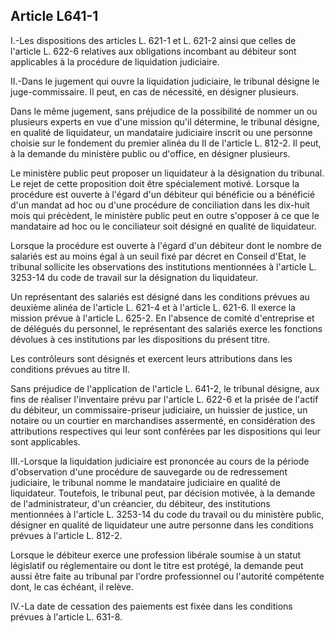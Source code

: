 Article L641-1
----
I.-Les dispositions des articles L. 621-1 et L. 621-2 ainsi que celles de
l'article L. 622-6 relatives aux obligations incombant au débiteur sont
applicables à la procédure de liquidation judiciaire.

II.-Dans le jugement qui ouvre la liquidation judiciaire, le tribunal désigne le
juge-commissaire. Il peut, en cas de nécessité, en désigner plusieurs.

Dans le même jugement, sans préjudice de la possibilité de nommer un ou
plusieurs experts en vue d'une mission qu'il détermine, le tribunal désigne, en
qualité de liquidateur, un mandataire judiciaire inscrit ou une personne choisie
sur le fondement du premier alinéa du II de l'article L. 812-2. Il peut, à la
demande du ministère public ou d'office, en désigner plusieurs.

Le ministère public peut proposer un liquidateur à la désignation du tribunal.
Le rejet de cette proposition doit être spécialement motivé. Lorsque la
procédure est ouverte à l'égard d'un débiteur qui bénéficie ou a bénéficié d'un
mandat ad hoc ou d'une procédure de conciliation dans les dix-huit mois qui
précèdent, le ministère public peut en outre s'opposer à ce que le mandataire ad
hoc ou le conciliateur soit désigné en qualité de liquidateur.

Lorsque la procédure est ouverte à l'égard d'un débiteur dont le nombre de
salariés est au moins égal à un seuil fixé par décret en Conseil d'Etat, le
tribunal sollicite les observations des institutions mentionnées à l'article L.
3253-14 du code de travail sur la désignation du liquidateur.

Un représentant des salariés est désigné dans les conditions prévues au deuxième
alinéa de l'article L. 621-4 et à l'article L. 621-6. Il exerce la mission
prévue à l'article L. 625-2. En l'absence de comité d'entreprise et de délégués
du personnel, le représentant des salariés exerce les fonctions dévolues à ces
institutions par les dispositions du présent titre.

Les contrôleurs sont désignés et exercent leurs attributions dans les conditions
prévues au titre II.

Sans préjudice de l'application de l'article L. 641-2, le tribunal désigne, aux
fins de réaliser l'inventaire prévu par l'article L. 622-6 et la prisée de
l'actif du débiteur, un commissaire-priseur judiciaire, un huissier de justice,
un notaire ou un courtier en marchandises assermenté, en considération des
attributions respectives qui leur sont conférées par les dispositions qui leur
sont applicables.

III.-Lorsque la liquidation judiciaire est prononcée au cours de la période
d'observation d'une procédure de sauvegarde ou de redressement judiciaire, le
tribunal nomme le mandataire judiciaire en qualité de liquidateur. Toutefois, le
tribunal peut, par décision motivée, à la demande de l'administrateur, d'un
créancier, du débiteur, des institutions mentionnées à l'article L. 3253-14 du
code du travail ou du ministère public, désigner en qualité de liquidateur une
autre personne dans les conditions prévues à l'article L. 812-2.

Lorsque le débiteur exerce une profession libérale soumise à un statut
législatif ou réglementaire ou dont le titre est protégé, la demande peut aussi
être faite au tribunal par l'ordre professionnel ou l'autorité compétente dont,
le cas échéant, il relève.

IV.-La date de cessation des paiements est fixée dans les conditions prévues à
l'article L. 631-8.
